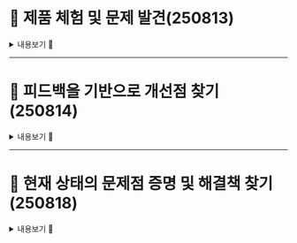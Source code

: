 
# 📌 제품 체험 및 문제 발견(250813)

<details>
<summary>내용보기 🔽</summary>
  
## 1. 목표
- 구체적 시나리오를 포함한 핵심 문제 1개 발견
- 문제 발생 빈도 추정('매번', '가끔', '특정 상황에서')
- 간단한 해결 아이디어 스케치(그림 or 글)

## 2. 제품 체험 및 핵심 문제 발견

#### ✔ 목표 회사 찾기
- 채용 공고 검색 : 사람인, 잡코리아에서 “OpenCV”, “컴퓨터 비전”, “영상 처리” 키워드로 검색
- 오픈소스·기술 컨퍼런스 탐색 : AI EXPO KOREA에서 참여기업 리스트 확인

#### ✔ 회사 선택
- 몬드리안AI
  - 이유 : 인공지능 모델 개발사, 인천 소재, 영상처리 기술 사용
  
#### ✔ 제품/서비스 탐색
  - **제품 설명**
    - [제품 포장 불량 인공지능 검출](https://mondrian.ai/smartfactory/)
    - 스마트 팩토리 품질검사 솔루션
    - 생산라인의 인공지능 영상 분석을 통해 모니터링 자동화 및 무인 관리 서비스 제공
  - 한계점
    - 제품의 포장지 불량 상태 유무를 자동 판단할 수 있으나 정상/비정상으로만 판단
  - 개선점
    - 불량 유형 분류: 단순히 ‘불량’이 아니라 ‘찢어짐’, ‘인쇄 번짐’, ‘이물질’ 등 세부적으로 분류한다.
    - 시간대별 패턴 분석: 특정 시간대·작업 조에서 불량률 상승 원인 추적
  - 기술 플로우
    - Roboflow로 데이터 라벨링 & 증강 → YOLO로 학습 → OpenCV로 후처리 및 시각화
    - OpenCV 실시간 검출 + 로그 저장 → Pandas 패턴 분석 → 그래프 시각화/알림


#### ✔ 해결 아이디어 스케치

- 불량 유형 세분화 기능 추가
- 불량 패턴 분석 그래프 시작화
  
> <img width="500" height="600" alt="image" src="https://github.com/user-attachments/assets/5b8017e1-f7ad-4494-b290-cb3de158172c" />

</details>

---

# 📌 피드백을 기반으로 개선점 찾기(250814)

<details>
<summary>내용보기 🔽</summary>
  
## 1. 불량 유형 분류의 범위 확장
- 문제점
  - 현재 계획은 ‘찢어짐’, ‘인쇄 번짐’, ‘이물질’ 등 제한된 유형만 고려함.
  - 새로운 불량 유형이 발생하면 분류 불가능.

- 개선 방안
  - 추가 데이터 수집: 기존에 고려하지 않은 불량 유형(색상 불일치, 포장 미봉합, 주름 등)을 포함한 데이터 확보.
  - 유연한 라벨 체계: 라벨 이름과 개수를 쉽게 추가/수정할 수 있는 구조로 데이터셋 설계.
  - 미분류(Unknown) 처리 로직: 모델이 낮은 확신도로 예측하면 ‘기타 불량’ 카테고리로 분류.

## 2. 시각화 그래프 다양화
- 문제점
  - 현재 계획은 ‘시간대별 불량률’ 시각화만 존재.

- 개선 방안

  - 불량 유형별 발생 빈도 그래프:
    - 막대 그래프(Bar chart)로 각 불량 유형의 발생 횟수/비율 표시.

  - 히트맵(Heatmap):
    - 날짜와 시간대별 불량 건수를 색상 강도로 표현해 패턴 파악.

</details>

---

# 📌 현재 상태의 문제점 증명 및 해결책 찾기(250818)

<details>
<summary>내용보기 🔽</summary>

## 1. 제품 인식 오작동
- 문제점
  - 정상/불량 체크 포인트가 없어서 프로그램이 시작되지마자 '불량'이라고 검출되는 문제
- 개선 방안
  - baseline과 형태가 비슷한 게 ROI에 들어왔을 때 "제품이 감지됨"으로 간주할 수 있도록 `cv2.matchTemplate` 라이브러리 사용
  - baseline과 비슷한 형태가 ROI에 있다고 판단 → 검사 수행
> <img width="1000" height="586" alt="image" src="https://github.com/user-attachments/assets/9bad2c89-9484-47e1-b2f8-5b3079ad38ba" />

</details>

